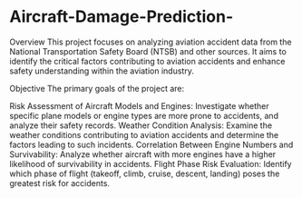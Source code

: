 # Aircraft-Damage-Prediction-
Overview
This project focuses on analyzing aviation accident data from the National Transportation Safety Board (NTSB) and other sources. It aims to identify the critical factors contributing to aviation accidents and enhance safety understanding within the aviation industry.

Objective
The primary goals of the project are:

Risk Assessment of Aircraft Models and Engines: Investigate whether specific plane models or engine types are more prone to accidents, and analyze their safety records.
Weather Condition Analysis: Examine the weather conditions contributing to aviation accidents and determine the factors leading to such incidents.
Correlation Between Engine Numbers and Survivability: Analyze whether aircraft with more engines have a higher likelihood of survivability in accidents.
Flight Phase Risk Evaluation: Identify which phase of flight (takeoff, climb, cruise, descent, landing) poses the greatest risk for accidents.
